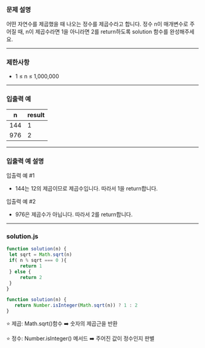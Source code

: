 ### 문제 설명

어떤 자연수를 제곱했을 때 나오는 정수를 제곱수라고 합니다. 정수 n이 매개변수로 주어질 때, n이 제곱수라면 1을 아니라면 2를 return하도록 solution 함수를 완성해주세요.

---
### 제한사항

* 1 ≤ n ≤ 1,000,000

---
### 입출력 예

n	| result
-- | --
144	| 1
976	| 2

---
### 입출력 예 설명

입출력 예 #1

* 144는 12의 제곱이므로 제곱수입니다. 따라서 1을 return합니다.

입출력 예 #2

* 976은 제곱수가 아닙니다. 따라서 2를 return합니다.

---
### solution.js

```js
function solution(n) {
 let sqrt = Math.sqrt(n)
 if( n % sqrt === 0 ){
     return 1
 } else {
     return 2
 }
}
```

```js
function solution(n) {
   return Number.isInteger(Math.sqrt(n)) ? 1 : 2
}
```

⭐️ 제곱: Math.sqrt()함수 ➡️ 숫자의 제곱근을 반환

⭐️ 정수: Number.isInteger() 메서드 ➡️ 주어진 값이 정수인지 판별
